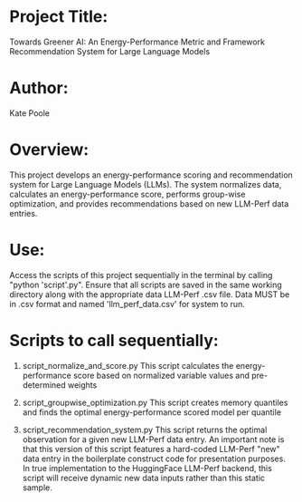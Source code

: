 # Project Title:
Towards Greener AI: An Energy-Performance Metric and Framework Recommendation System for Large Language Models
# Author: 
Kate Poole 

# Overview:
This project develops an energy-performance scoring and recommendation system for Large Language Models (LLMs). The system normalizes data, calculates an energy-performance score, performs group-wise optimization, and provides recommendations based on new LLM-Perf data entries.

# Use:
Access the scripts of this project sequentially in the terminal by calling "python 'script'.py". Ensure that all scripts are saved in the same working directory along with the appropriate data LLM-Perf .csv file. Data MUST be in .csv format and named 'llm_perf_data.csv' for system to run. 


# Scripts to call sequentially:

1. script_normalize_and_score.py
This script calculates the energy-performance score based on normalized variable values and pre-determined weights

2. script_groupwise_optimization.py
This script creates memory quantiles and finds the optimal energy-performance scored model per quantile

3. script_recommendation_system.py
This script returns the optimal observation for a given new LLM-Perf data entry. An important note is that this version of this script features a hard-coded LLM-Perf "new" data entry in the boilerplate construct code for presentation purposes. In true implementation to the HuggingFace LLM-Perf backend, this script will receive dynamic new data inputs rather than this static sample.
